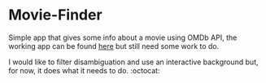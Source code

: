 # Movie-Finder
Simple app that gives some info about a movie using OMDb API, the working app can be found [here](https://davidedm99.github.io/Movie-Info/) but still need some work to do.<br>

I would like to filter disambiguation and use an interactive background but, for now, it does what it needs to do. :octocat:
